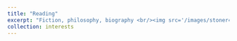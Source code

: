 ```yaml
---
title: "Reading"
excerpt: "Fiction, philosophy, biography <br/><img src='/images/stoner41.jpg' width='80%'>"
collection: interests
---
```

 

